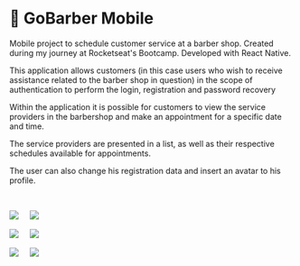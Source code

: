 # 🚀 GoBarber Mobile
Mobile project to schedule customer service at a barber shop. Created during my journey at Rocketseat's Bootcamp. Developed with React Native.

<p>
This application allows customers (in this case users who wish to receive assistance related to the barber shop in question) 
in the scope of authentication to perform the login, registration and password recovery</p>
<p>
Within the application it is possible for customers to view the service providers 
in the barbershop and make an appointment for a specific date and time.
</p>
<p>
The service providers are presented in a list, as well as their respective schedules available for appointments.
</p>
<p>
The user can also change his registration data and insert an avatar to his profile.
</p>

</br>

![](tela01.png) _&nbsp;&nbsp;&nbsp;_ ![](tela02.png)
</br>

![](tela03.png) _&nbsp;&nbsp;&nbsp;_ ![](tela04.png) 
</br>

![](tela05.png) _&nbsp;&nbsp;&nbsp;_ ![](tela06.png)
